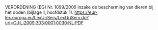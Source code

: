 VERORDENING (EG) Nr. 1099/2009 inzake de bescherming van dieren bij het doden (bijlage 1, hoofdstuk 1). https://eur-lex.europa.eu/LexUriServ/LexUriServ.do?uri=OJ:L:2009:303:0001:0030:NL:PDF 